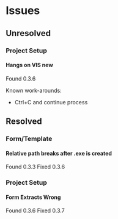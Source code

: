 # Issues

## Unresolved

### Project Setup

#### Hangs on VIS new

Found 0.3.6

Known work-arounds:

- Ctrl+C and continue process

## Resolved

### Form/Template

#### Relative path breaks after .exe is created

Found 0.3.3
Fixed 0.3.6

### Project Setup

#### Form Extracts Wrong

Found 0.3.6
Fixed 0.3.7

